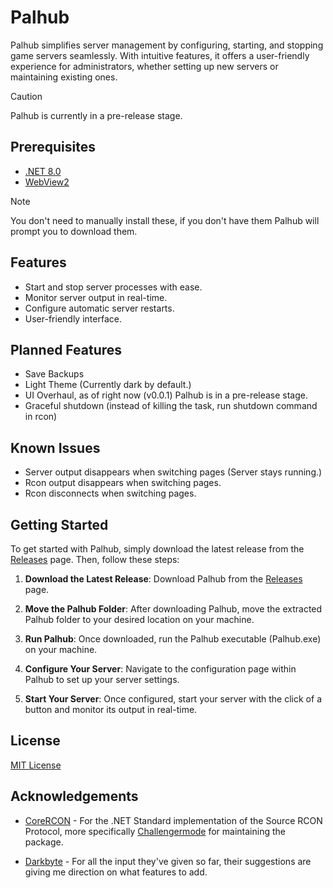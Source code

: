 # Palhub
 Palhub simplifies server management by configuring, starting, and stopping game servers seamlessly. With intuitive features, it offers a user-friendly experience for administrators, whether setting up new servers or maintaining existing ones.

 > [!CAUTION]  
> Palhub is currently in a pre-release stage.

## Prerequisites

- [.NET 8.0](https://dotnet.microsoft.com/en-us/download/dotnet/thank-you/sdk-8.0.201-windows-x64-installer)
- [WebView2](https://developer.microsoft.com/en-us/microsoft-edge/webview2/consumer/?form=MA13LH)

 > [!NOTE]  
> You don't need to manually install these, if you don't have them Palhub will prompt you to download them.

## Features

- Start and stop server processes with ease.
- Monitor server output in real-time.
- Configure automatic server restarts.
- User-friendly interface.

## Planned Features

- Save Backups
- Light Theme (Currently dark by default.)
- UI Overhaul, as of right now (v0.0.1) Palhub is in a pre-release stage.
- Graceful shutdown (instead of killing the task, run shutdown command in rcon)

## Known Issues

- Server output disappears when switching pages (Server stays running.)
- Rcon output disappears when switching pages.
- Rcon disconnects when switching pages.

## Getting Started

To get started with Palhub, simply download the latest release from the [Releases](https://github.com/arieslr/palhub/releases) page. Then, follow these steps:

1. **Download the Latest Release**: Download Palhub from the [Releases](https://github.com/arieslr/palhub/releases) page.

2. **Move the Palhub Folder**: After downloading Palhub, move the extracted Palhub folder to your desired location on your machine.

3. **Run Palhub**: Once downloaded, run the Palhub executable (Palhub.exe) on your machine.

4. **Configure Your Server**: Navigate to the configuration page within Palhub to set up your server settings.

5. **Start Your Server**: Once configured, start your server with the click of a button and monitor its output in real-time.

## License

[MIT License](LICENSE)

## Acknowledgements
- [CoreRCON](https://github.com/Challengermode/CoreRcon) - For the .NET Standard implementation of the Source RCON Protocol, more specifically [Challengermode](https://github.com/Challengermode) for maintaining the package.

- [Darkbyte](https://github.com/darkbyte42) - For all the input they've given so far, their suggestions are giving me direction on what features to add.